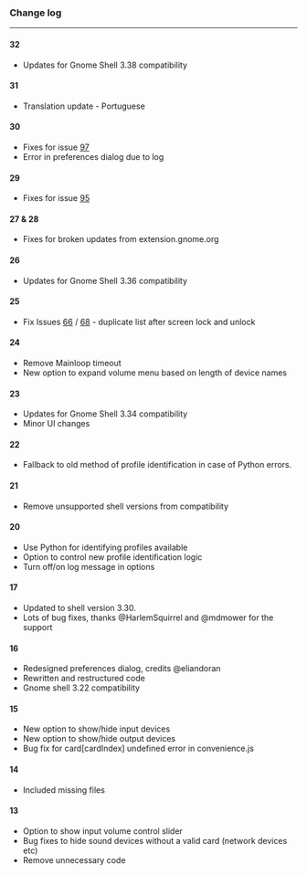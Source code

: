 ### Change log
-----------------------
#### 32
* Updates for Gnome Shell 3.38 compatibility

#### 31
* Translation update - Portuguese 

#### 30
* Fixes for issue [97](https://github.com/kgshank/gse-sound-output-device-chooser/issues/97)
* Error in preferences dialog due to log

#### 29
* Fixes for issue [95](https://github.com/kgshank/gse-sound-output-device-chooser/issues/95)
#### 27 & 28
* Fixes for broken updates from extension.gnome.org

#### 26
* Updates for Gnome Shell 3.36 compatibility

#### 25
* Fix Issues [66](https://github.com/kgshank/gse-sound-output-device-chooser/issues/66) / [68](https://github.com/kgshank/gse-sound-output-device-chooser/issues/68) - duplicate list after screen lock and unlock 

#### 24
* Remove Mainloop timeout
* New option to expand volume menu based on length of device names

#### 23
* Updates for Gnome Shell 3.34 compatibility
* Minor UI changes

#### 22
* Fallback to old method of profile identification in case of Python errors.

#### 21
* Remove unsupported shell versions from compatibility

#### 20
* Use Python for identifying profiles available
* Option to control new profile identification logic
* Turn off/on log message in options

#### 17
* Updated to shell version 3.30.
* Lots of bug fixes, thanks @HarlemSquirrel and @mdmower for the support

#### 16
* Redesigned preferences dialog, credits @eliandoran
* Rewritten and restructured code
* Gnome shell 3.22 compatibility

#### 15
* New option to show/hide input devices
* New option to show/hide output devices
* Bug fix for card[cardIndex] undefined error in convenience.js

#### 14
* Included missing files

#### 13
* Option to show input volume control slider
* Bug fixes to hide sound devices without a valid card (network devices etc)
* Remove unnecessary code
